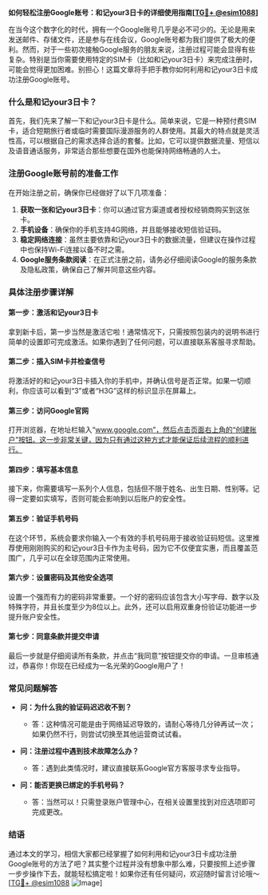 **如何轻松注册Google账号：和记your3日卡的详细使用指南[[TG💪+ @esim1088](https://t.me/s/esim1088)]**

在当今这个数字化的时代，拥有一个Google账号几乎是必不可少的。无论是用来发送邮件、存储文件，还是参与在线会议，Google账号都为我们提供了极大的便利。然而，对于一些初次接触Google服务的朋友来说，注册过程可能会显得有些复杂。特别是当你需要使用特定的SIM卡（比如和记your3日卡）来完成注册时，可能会觉得更加困难。别担心！这篇文章将手把手教你如何利用和记your3日卡成功注册Google账号。

### 什么是和记your3日卡？

首先，我们先来了解一下和记your3日卡是什么。简单来说，它是一种预付费SIM卡，适合短期旅行者或临时需要国际漫游服务的人群使用。其最大的特点就是灵活性高，可以根据自己的需求选择合适的套餐。比如，它可以提供数据流量、短信以及语音通话服务，非常适合那些想要在国外也能保持网络畅通的人士。

### 注册Google账号前的准备工作

在开始注册之前，确保你已经做好了以下几项准备：

1. **获取一张和记your3日卡**：你可以通过官方渠道或者授权经销商购买到这张卡。
2. **手机设备**：确保你的手机支持4G网络，并且能够接收短信验证码。
3. **稳定网络连接**：虽然主要依靠和记your3日卡的数据流量，但建议在操作过程中也保持Wi-Fi连接以备不时之需。
4. **Google服务条款阅读**：在正式注册之前，请务必仔细阅读Google的服务条款及隐私政策，确保自己了解并同意这些内容。

### 具体注册步骤详解

#### 第一步：激活和记your3日卡
拿到新卡后，第一步当然是激活它啦！通常情况下，只需按照包装内的说明书进行简单的设置即可完成激活。如果你遇到了任何问题，可以直接联系客服寻求帮助。

#### 第二步：插入SIM卡并检查信号
将激活好的和记your3日卡插入你的手机中，并确认信号是否正常。如果一切顺利，你应该可以看到“3”或者“H3G”这样的标识显示在屏幕上。

#### 第三步：访问Google官网
打开浏览器，在地址栏输入“www.google.com”，然后点击页面右上角的“创建账户”按钮。这一步非常关键，因为只有通过这种方式才能保证后续流程的顺利进行。

#### 第四步：填写基本信息
接下来，你需要填写一系列个人信息，包括但不限于姓名、出生日期、性别等。记得一定要如实填写，否则可能会影响到以后账户的安全性。

#### 第五步：验证手机号码
在这个环节，系统会要求你输入一个有效的手机号码用于接收验证码短信。这里推荐使用刚刚购买的和记your3日卡作为主号码，因为它不仅便宜实惠，而且覆盖范围广，几乎可以在全球范围内正常使用。

#### 第六步：设置密码及其他安全选项
设置一个强而有力的密码非常重要。一个好的密码应该包含大小写字母、数字以及特殊字符，并且长度至少为8位以上。此外，还可以启用双重身份验证功能进一步提升账户安全性。

#### 第七步：同意条款并提交申请
最后一步就是仔细阅读所有条款，并点击“我同意”按钮提交你的申请。一旦审核通过，恭喜你！你现在已经成为一名光荣的Google用户了！

### 常见问题解答

- **问：为什么我的验证码迟迟收不到？**
  - 答：这种情况可能是由于网络延迟导致的，请耐心等待几分钟再试一次；如果仍然不行，则尝试切换至其他运营商试试看。

- **问：注册过程中遇到技术故障怎么办？**
  - 答：遇到此类情况时，建议直接联系Google官方客服寻求专业指导。

- **问：能否更换已绑定的手机号码？**
  - 答：当然可以！只需登录账户管理中心，在相关设置里找到对应选项即可完成更改。

### 结语

通过本文的学习，相信大家都已经掌握了如何利用和记your3日卡成功注册Google账号的方法了吧？其实整个过程并没有想象中那么难，只要按照上述步骤一步步操作下去，就能轻松搞定啦！如果你还有任何疑问，欢迎随时留言讨论哦～[[TG💪+ @esim1088](https://t.me/s/esim1088) ![Image](https://i.postimg.cc/4NQfJmqS/Snipaste-2025-05-13-00-14-12.png)]